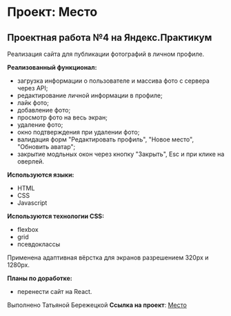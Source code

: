 # Проект: Место

## Проектная работа №4 на Яндекс.Практикум
Реализация сайта для публикации фотографий в личном профиле.

**Реализованный функционал:**
* загрузка информации о пользователе и массива фото с сервера через API;
* редактирование личной информации в профиле;
* лайк фото;
* добавление фото;
* просмотр фото на весь экран;
* удаление фото;
* окно подтверждения при удалении фото;
* валидация форм "Редактировать профиль", "Новое место", "Обновить аватар";
* закрытие модльных окон через кнопку "Закрыть", Esc и при клике на оверлей.

**Используются языки:**
* HTML
* CSS 
* Javascript

**Используются технологии CSS:**
* flexbox
* grid
* псевдоклассы

Применена адаптивная вёрстка для экранов разрешением 320px и 1280px. 

**Планы по доработке:**
* перенести сайт на React.

Выполнено Татьяной Бережецкой
**Ссылка на проект**: [Место](https://tatianaberezhetska.github.io/mesto)